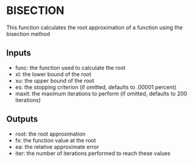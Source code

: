 # BISECTION
This function calculates the root approximation of a function using the bisection method
## Inputs
* func: the function used to calculate the root
* xl: the lower bound of the root
* xu: the upper bound of the root
* es: the stopping criterion (if omitted, defaults to .00001 percent)
* maxit: the maximum iterations to perform (if omitted, defaults to 200 iterations)
## Outputs
* root: the root approximation
* fx: the function value at the root
* ea: the relative approximate error
* iter: the number of iterations performed to reach these values
